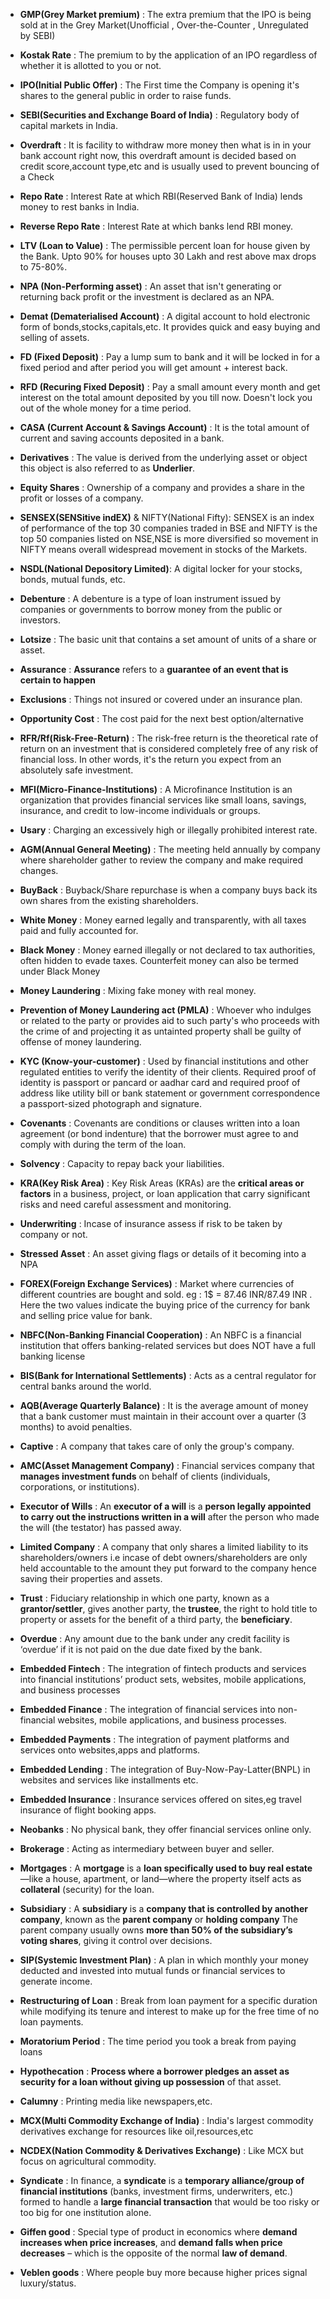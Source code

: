 - **GMP(Grey Market premium)** : The extra premium that the IPO is being sold at in the Grey Market(Unofficial , Over-the-Counter , Unregulated by SEBI)

- **Kostak Rate** : The premium to by the application of an IPO regardless of whether it is allotted to you or not.

- **IPO(Initial Public Offer)** : The First time the Company is opening it's shares to the general public in order to raise funds.

- **SEBI(Securities and Exchange Board of India)** : Regulatory body of capital markets in India.

- **Overdraft** : It is facility to withdraw more money then what is in in your bank account right now, this overdraft amount is decided based on credit score,account type,etc and is usually used to prevent bouncing of a Check

- **Repo Rate** : Interest Rate at which RBI(Reserved Bank of India) lends money to rest banks in India.

- **Reverse Repo Rate** : Interest Rate at which banks lend RBI money.

- **LTV (Loan to Value)** : The permissible percent loan for house given by the Bank. Upto 90% for houses upto 30 Lakh and rest above max drops to 75-80%.

- **NPA (Non-Performing asset)** : An asset that isn't generating or returning back profit or the investment is declared as an NPA.

- **Demat (Dematerialised Account)** : A digital account to hold electronic form of bonds,stocks,capitals,etc. It provides quick and easy buying and selling of assets.

- **FD (Fixed Deposit)** : Pay a lump sum to bank and it will be locked in for a fixed period and after period you will get amount + interest back.

- **RFD (Recuring Fixed Deposit)** : Pay a small amount every month and get interest on the total amount deposited by you till now. Doesn't lock you out of the whole money for a time period.

- **CASA (Current Account & Savings Account)** : It is the total amount of current and saving accounts deposited in a bank.

- **Derivatives** : The value is derived from the underlying asset or object this object is also referred to as **Underlier**.

- **Equity Shares** : Ownership of a company and provides a share in the profit or losses of a company.

- **SENSEX(SENSitive indEX)** & NIFTY(National Fifty): SENSEX is an index of performance of the top 30 companies traded in BSE and NIFTY is the top 50 companies listed on NSE,NSE is more diversified so movement in NIFTY means overall widespread movement in stocks of the Markets.  

- **NSDL(National Depository Limited)**: A digital locker for your stocks, bonds, mutual funds, etc.

- **Debenture** : A debenture is a type of loan instrument issued by companies or governments to borrow money from the public or investors.

- **Lotsize** : The basic unit that contains a set amount of units of a share or asset.

- **Assurance** : **Assurance** refers to a **guarantee of an event that is certain to happen**

- **Exclusions** : Things not insured or covered under an insurance plan.

- **Opportunity Cost** : The cost paid for the next best option/alternative

- **RFR/Rf(Risk-Free-Return)** : The risk-free return is the theoretical rate of return on an investment that is considered completely free of any risk of financial loss. In other words, it's the return you expect from an absolutely safe investment.

- **MFI(Micro-Finance-Institutions)** : A Microfinance Institution is an organization that provides financial services like small loans, savings, insurance, and credit to low-income individuals or groups.

- **Usary** : Charging an excessively high or illegally prohibited interest rate.

- **AGM(Annual General Meeting)** : The meeting held annually by company where shareholder gather to review the company and make required changes.

- **BuyBack** : Buyback/Share repurchase is when a company buys back its own shares from the existing shareholders.

- **White Money** : Money earned legally and transparently, with all taxes paid and fully accounted for.

- **Black Money** : Money earned illegally or not declared to tax authorities, often hidden to evade taxes. Counterfeit money can also be termed under Black Money

- **Money Laundering** : Mixing fake money with real money.

- **Prevention of Money Laundering act (PMLA)** : Whoever who indulges or related to the party or provides aid to such party's who proceeds with the crime of and projecting it as untainted property shall be guilty of offense of money laundering.

- **KYC (Know-your-customer)** : Used by financial institutions and other regulated entities to verify the identity of their clients. Required proof of identity is passport or pancard or aadhar card and required proof of address like utility bill or bank statement or government correspondence a passport-sized photograph and signature.

- **Covenants** : Covenants are conditions or clauses written into a loan agreement (or bond indenture) that the borrower must agree to and comply with during the term of the loan.

- **Solvency**  : Capacity to repay back your liabilities.

- **KRA(Key Risk Area)** : Key Risk Areas (KRAs) are the **critical areas or factors** in a business, project, or loan application that carry significant risks and need careful assessment and monitoring.

- **Underwriting** : Incase of insurance assess if risk to be taken by company or not.

- **Stressed Asset** : An asset giving flags or details of it becoming into a NPA

- **FOREX(Foreign Exchange Services)** : Market where currencies of different countries are bought and sold. eg : 1$ = 87.46 INR/87.49 INR . Here the two values indicate the buying price of the currency for bank and selling price value for bank.

- **NBFC(Non-Banking Financial Cooperation)** : An NBFC is a financial institution that offers banking-related services but does NOT have a full banking license

- **BIS(Bank for International Settlements)** : Acts as a central regulator for central banks around the world.

- **AQB(Average Quarterly Balance)** : It is the average amount of money that a bank customer must maintain in their account over a quarter (3 months) to avoid penalties.

- **Captive** : A company that takes care of only the group's company.

- **AMC(Asset Management Company)** : Financial services company that **manages investment funds** on behalf of clients (individuals, corporations, or institutions).

- **Executor of Wills** : An **executor of a will** is a **person legally appointed to carry out the instructions written in a will** after the person who made the will (the testator) has passed away.

- **Limited Company** : A company that only shares a limited liability to its shareholders/owners i.e incase of debt owners/shareholders are only held accountable to the amount they put forward to the company hence saving their properties and assets.

- **Trust** : Fiduciary relationship in which one party, known as a **grantor/settler**, gives another party, the **trustee**, the right to hold title to property or assets for the benefit of a third party, the **beneficiary**.

- **Overdue** : Any amount due to the bank under any credit facility is ‘overdue’ if it is not paid on the due date fixed by the bank.

- **Embedded Fintech** : The integration of fintech products and services into financial institutions’ product sets, websites, mobile applications, and business processes

- **Embedded Finance** :  The integration of financial services into non-financial websites, mobile applications, and business processes.​

- **Embedded Payments** : The integration of payment platforms and services onto websites,apps and platforms.

- **Embedded Lending** : The integration of Buy-Now-Pay-Latter(BNPL) in websites and services like installments etc.

- **Embedded Insurance** : Insurance services offered on sites,eg travel insurance of flight booking apps.

- **Neobanks** : No physical bank, they offer financial services online only.

- **Brokerage** : Acting as intermediary between buyer and seller.

- **Mortgages** : A **mortgage** is a **loan specifically used to buy real estate**—like a house, apartment, or land—where the property itself acts as **collateral** (security) for the loan.

- **Subsidiary** : A **subsidiary** is a **company that is controlled by another company**, known as the **parent company** or **holding company** The parent company usually owns **more than 50% of the subsidiary’s voting shares**, giving it control over decisions.

- **SIP(Systemic Investment Plan)** : A plan in which monthly your money deducted and invested into mutual funds or financial services to generate income.

- **Restructuring of Loan** : Break from loan payment for a specific duration while modifying its tenure and interest to make up for the free time of no loan payments.

- **Moratorium Period** : The time period you took a break from paying loans

- **Hypothecation**  : **Process where a borrower pledges an asset as security for a loan without giving up possession** of that asset.

- **Calumny** : Printing media like newspapers,etc.

- **MCX(Multi Commodity Exchange of India)** : India's largest commodity derivatives exchange for resources like oil,resources,etc

- **NCDEX(Nation Commodity & Derivatives Exchange)** : Like MCX but focus on agricultural commodity.

- **Syndicate** : In finance, a **syndicate** is a **temporary alliance/group of financial institutions** (banks, investment firms, underwriters, etc.) formed to handle a **large financial transaction** that would be too risky or too big for one institution alone.

- **Giffen good** : Special type of product in economics where **demand increases when price increases**, and **demand falls when price decreases** – which is the opposite of the normal **law of demand**.

- **Veblen goods** : Where people buy more because higher prices signal luxury/status.
